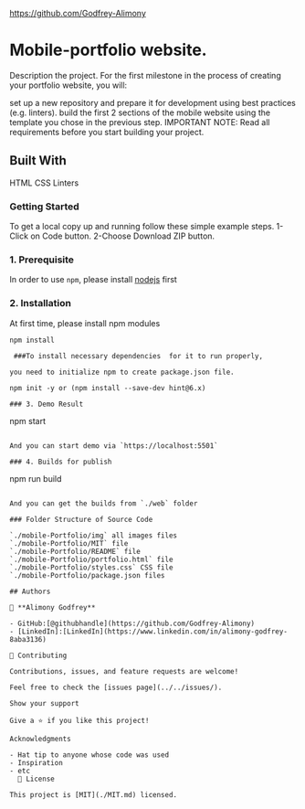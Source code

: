 https://github.com/Godfrey-Alimony

# Mobile-portfolio website.

Description the project.
For the first milestone in the process of creating your portfolio website, you will:

set up a new repository and prepare it for development using best practices (e.g. linters).
build the first 2 sections of the mobile website using the template you chose in the previous step.
IMPORTANT NOTE: Read all requirements before you start building your project.

## Built With

HTML
CSS
Linters

### Getting Started

To get a local copy up and running follow these simple example steps. 1-Click on Code button. 2-Choose Download ZIP button.

### 1. Prerequisite

In order to use `npm`, please install [nodejs](https://nodejs.org/en/download/) first

### 2. Installation

At first time, please install npm modules

```
npm install

 ###To install necessary dependencies  for it to run properly,

you need to initialize npm to create package.json file.

npm init -y or (npm install --save-dev hint@6.x)

### 3. Demo Result

```

npm start

```

And you can start demo via `https://localhost:5501`

### 4. Builds for publish

```

npm run build

```

And you can get the builds from `./web` folder

### Folder Structure of Source Code

`./mobile-Portfolio/img` all images files
`./mobile-Portfolio/MIT` file
`./mobile-Portfolio/README` file
`./mobile-Portfolio/portfolio.html` file
`./mobile-Portfolio/styles.css` CSS file
`./mobile-Portfolio/package.json files

## Authors

👤 **Alimony Godfrey**

- GitHub:[@githubhandle](https://github.com/Godfrey-Alimony)
- [LinkedIn]:[LinkedIn](https://www.linkedin.com/in/alimony-godfrey-8aba3136)

🤝 Contributing

Contributions, issues, and feature requests are welcome!

Feel free to check the [issues page](../../issues/).

Show your support

Give a ⭐️ if you like this project!

Acknowledgments

- Hat tip to anyone whose code was used
- Inspiration
- etc
  📝 License

This project is [MIT](./MIT.md) licensed.
```
